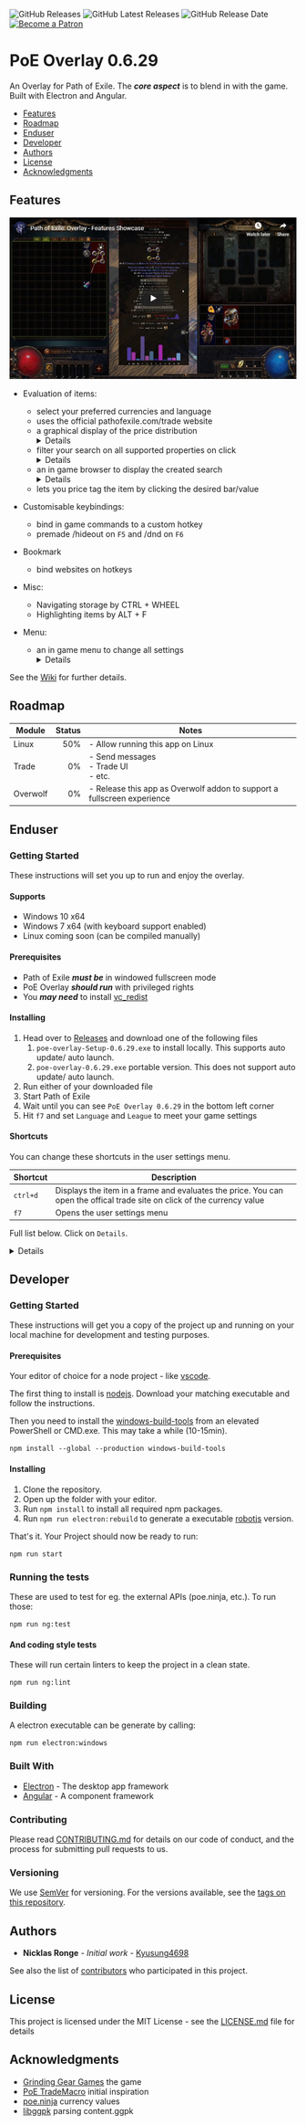 ![GitHub Releases](https://img.shields.io/github/downloads/Kyusung4698/PoE-Overlay/total)
![GitHub Latest Releases](https://img.shields.io/github/downloads/Kyusung4698/PoE-Overlay/latest/total)
![GitHub Release Date](https://img.shields.io/github/release-date/Kyusung4698/PoE-Overlay)
<a href="https://www.patreon.com/bePatron?u=30666721"><img src="https://c5.patreon.com/external/logo/become_a_patron_button.png" alt="Become a Patron" width="85px" height="20px"></a>

# PoE Overlay 0.6.29

An Overlay for Path of Exile. The ***core aspect*** is to blend in with the game. Built with Electron and Angular. 
 
<!-- TOC -->
- [Features](#features)
- [Roadmap](#roadmap)
- [Enduser](#enduser)
- [Developer](#developer)
- [Authors](#authors)
- [License](#license)
- [Acknowledgments](#acknowledgments)
<!-- /TOC -->

## Features

[![Feature Overview As Video](img/video.jpg)](https://www.youtube.com/watch?v=_cJmW8QkQnM)

* Evaluation of items:
    * select your preferred currencies and language
    * uses the official pathofexile.com/trade website
    * a graphical display of the price distribution<br><details>![item](img/item_0.5.8.jpg)</details>
    * filter your search on all supported properties on click<br> <details>![item_filter](img/item_filter_0.5.8.jpg)</details>
    * an in game browser to display the created search<br> <details>![browser](img/item_browser_0.5.8.jpg)</details>
    * lets you price tag the item by clicking the desired bar/value

* Customisable keybindings:  
    * bind in game commands to a custom hotkey
    * premade /hideout on `F5` and /dnd on `F6`
    
* Bookmark
    * bind websites on hotkeys

* Misc:
    * Navigating storage by CTRL + WHEEL
    * Highlighting items by ALT + F

* Menu:
    * an in game menu to change all settings<br> <details>![menu](img/menu_0.5.2.jpg)</details>
    
See the [Wiki](https://github.com/Kyusung4698/PoE-Overlay/wiki) for further details.

## Roadmap

| Module        | Status        | Notes   |
| ------------- |-------------: | ------- |
| Linux         | 50%           | - Allow running this app on Linux
| Trade         | 0%            | - Send messages<br>- Trade UI<br>- etc.
| Overwolf      | 0%            | - Release this app as Overwolf addon to support a fullscreen experience

## Enduser

### Getting Started

These instructions will set you up to run and enjoy the overlay.

#### Supports

* Windows 10 x64
* Windows 7 x64 (with keyboard support enabled)
* Linux coming soon (can be compiled manually)

#### Prerequisites

* Path of Exile ***must be*** in windowed fullscreen mode
* PoE Overlay ***should run*** with privileged rights
* You ***may need*** to install [vc_redist](https://support.microsoft.com/en-us/help/2977003/the-latest-supported-visual-c-downloads) 

#### Installing

1. Head over to [Releases](https://github.com/Kyusung4698/PoE-Overlay/releases) and download one of the following files
    1. `poe-overlay-Setup-0.6.29.exe` to install locally. This supports auto update/ auto launch.
    2. `poe-overlay-0.6.29.exe` portable version. This does not support auto update/ auto launch.
2. Run either of your downloaded file
3. Start Path of Exile
4. Wait until you can see `PoE Overlay 0.6.29` in the bottom left corner
5. Hit `f7` and set `Language` and `League` to meet your game settings

#### Shortcuts

You can change these shortcuts in the user settings menu.

|Shortcut        |Description
|---             |---	    
| `ctrl+d`       | Displays the item in a frame and evaluates the price. You can open the offical trade site on click of the currency value
| `f7`           | Opens the user settings menu

Full list below. Click on `Details`.

<details>
  
|Shortcut        |Description
|---             |---	    
| `ctrl+d`       | Displays the item in a frame and evaluates the price. You can open the offical trade site on click of the currency value
| `alt+t`        | As above - displays the item translated
| `alt+w`        | Opens item in wiki
| `ctrl+alt+w`   | As above - but in external browser
| `alt+g`        | Opens item in poedb
| `ctrl+alt+g`   | As above - but in external browser
| `alt+q`        | Shows map info (layout, bosses)
| `alt+f`        | Highlights item in stash
| `ctrl+wheel`   | Navigates through stash tabs
| `f5`           | Go to Hideout
| `f6`           | Toggle DND
| `f7`           | Opens the user settings menu
| `f8`           | Exits overlay
| `alt + num1`   | Open `https://www.poelab.com/`
| `alt + num2`   | Open `https://wraeclast.com/`
| `esc`          | Close latest dialog
| `space`        | Close all dialogs

</details>

## Developer

### Getting Started

These instructions will get you a copy of the project up and running on your local machine for development and testing purposes.

#### Prerequisites

Your editor of choice for a node project - like [vscode](https://code.visualstudio.com/).

The first thing to install is [nodejs](https://nodejs.org/en/). Download your matching executable and follow the instructions.

Then you need to install the [windows-build-tools](https://github.com/felixrieseberg/windows-build-tools) from an elevated PowerShell or CMD.exe. This may take a while (10-15min).
```
npm install --global --production windows-build-tools
```

#### Installing

1. Clone the repository. 
2. Open up the folder with your editor.
3. Run ```npm install``` to install all required npm packages.
4. Run ```npm run electron:rebuild``` to generate a executable [robotjs](https://github.com/octalmage/robotjs) version.

That's it. Your Project should now be ready to run:
```
npm run start
```

### Running the tests

These are used to test for eg. the external APIs (poe.ninja, etc.). To run those:
```
npm run ng:test
```

#### And coding style tests

These will run certain linters to keep the project in a clean state.

```
npm run ng:lint
```

### Building

A electron executable can be generate by calling:
```
npm run electron:windows
```

### Built With

* [Electron](https://electronjs.org/) - The desktop app framework
* [Angular](https://angular.io/) - A component framework

### Contributing

Please read [CONTRIBUTING.md](CONTRIBUTING.md) for details on our code of conduct, and the process for submitting pull requests to us.

### Versioning

We use [SemVer](http://semver.org/) for versioning. For the versions available, see the [tags on this repository](https://github.com/Kyusung4698/PoE-Overlay/tags). 

## Authors

* **Nicklas Ronge** - *Initial work* - [Kyusung4698](https://github.com/Kyusung4698)

See also the list of [contributors](https://github.com/Kyusung4698/PoE-Overlay/contributors) who participated in this project.

## License

This project is licensed under the MIT License - see the [LICENSE.md](LICENSE.md) file for details

## Acknowledgments

* [Grinding Gear Games](https://www.pathofexile.com/) the game
* [PoE TradeMacro](https://github.com/PoE-TradeMacro/POE-TradeMacro) initial inspiration
* [poe.ninja](https://poe.ninja/) currency values
* [libggpk](https://github.com/MuxaJIbI4/libggpk) parsing content.ggpk
